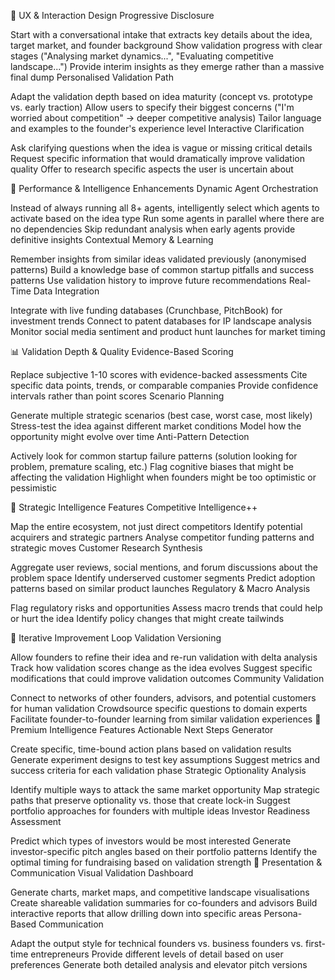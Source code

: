 🎯 UX & Interaction Design
Progressive Disclosure

Start with a conversational intake that extracts key details about the idea, target market, and founder background
Show validation progress with clear stages ("Analysing market dynamics...", "Evaluating competitive landscape...")
Provide interim insights as they emerge rather than a massive final dump
Personalised Validation Path

Adapt the validation depth based on idea maturity (concept vs. prototype vs. early traction)
Allow users to specify their biggest concerns ("I'm worried about competition" → deeper competitive analysis)
Tailor language and examples to the founder's experience level
Interactive Clarification

Ask clarifying questions when the idea is vague or missing critical details
Request specific information that would dramatically improve validation quality
Offer to research specific aspects the user is uncertain about

🚀 Performance & Intelligence Enhancements
Dynamic Agent Orchestration

Instead of always running all 8+ agents, intelligently select which agents to activate based on the idea type
Run some agents in parallel where there are no dependencies
Skip redundant analysis when early agents provide definitive insights
Contextual Memory & Learning

Remember insights from similar ideas validated previously (anonymised patterns)
Build a knowledge base of common startup pitfalls and success patterns
Use validation history to improve future recommendations
Real-Time Data Integration

Integrate with live funding databases (Crunchbase, PitchBook) for investment trends
Connect to patent databases for IP landscape analysis
Monitor social media sentiment and product hunt launches for market timing

📊 Validation Depth & Quality
Evidence-Based Scoring

Replace subjective 1-10 scores with evidence-backed assessments
Cite specific data points, trends, or comparable companies
Provide confidence intervals rather than point scores
Scenario Planning

Generate multiple strategic scenarios (best case, worst case, most likely)
Stress-test the idea against different market conditions
Model how the opportunity might evolve over time
Anti-Pattern Detection

Actively look for common startup failure patterns (solution looking for problem, premature scaling, etc.)
Flag cognitive biases that might be affecting the validation
Highlight when founders might be too optimistic or pessimistic

🎪 Strategic Intelligence Features
Competitive Intelligence++

Map the entire ecosystem, not just direct competitors
Identify potential acquirers and strategic partners
Analyse competitor funding patterns and strategic moves
Customer Research Synthesis

Aggregate user reviews, social mentions, and forum discussions about the problem space
Identify underserved customer segments
Predict adoption patterns based on similar product launches
Regulatory & Macro Analysis

Flag regulatory risks and opportunities
Assess macro trends that could help or hurt the idea
Identify policy changes that might create tailwinds

🔄 Iterative Improvement Loop
Validation Versioning

Allow founders to refine their idea and re-run validation with delta analysis
Track how validation scores change as the idea evolves
Suggest specific modifications that could improve validation outcomes
Community Validation

Connect to networks of other founders, advisors, and potential customers for human validation
Crowdsource specific questions to domain experts
Facilitate founder-to-founder learning from similar validation experiences
💎 Premium Intelligence Features
Actionable Next Steps Generator

Create specific, time-bound action plans based on validation results
Generate experiment designs to test key assumptions
Suggest metrics and success criteria for each validation phase
Strategic Optionality Analysis

Identify multiple ways to attack the same market opportunity
Map strategic paths that preserve optionality vs. those that create lock-in
Suggest portfolio approaches for founders with multiple ideas
Investor Readiness Assessment

Predict which types of investors would be most interested
Generate investor-specific pitch angles based on their portfolio patterns
Identify the optimal timing for fundraising based on validation strength
🎨 Presentation & Communication
Visual Validation Dashboard

Generate charts, market maps, and competitive landscape visualisations
Create shareable validation summaries for co-founders and advisors
Build interactive reports that allow drilling down into specific areas
Persona-Based Communication

Adapt the output style for technical founders vs. business founders vs. first-time entrepreneurs
Provide different levels of detail based on user preferences
Generate both detailed analysis and elevator pitch versions
